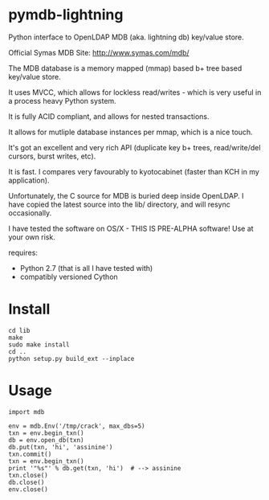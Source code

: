 pymdb-lightning
===============

Python interface to OpenLDAP MDB (aka. lightning db) key/value store.

Official Symas MDB Site:  http://www.symas.com/mdb/

The MDB database is a memory mapped (mmap) based b+ tree based key/value store.

It uses MVCC, which allows for lockless read/writes - which is very useful in a process heavy Python system.

It is fully ACID compliant, and allows for nested transactions.

It allows for mutliple database instances per mmap, which is a nice touch.

It's got an excellent and very rich API (duplicate key b+ trees, read/write/del cursors, burst writes, etc).

It is fast.  I compares very favourably to kyotocabinet (faster than KCH in my application).

Unfortunately, the C source for MDB is buried deep inside OpenLDAP.  I have copied the latest source into the lib/ directory, and will resync occasionally.

I have tested the software on OS/X - THIS IS PRE-ALPHA software!  Use at your own risk.

requires:
 - Python 2.7 (that is all I have tested with)
 - compatibly versioned Cython

Install
=======

    cd lib
    make
    sudo make install
    cd ..
    python setup.py build_ext --inplace

Usage
=====

    import mdb

    env = mdb.Env('/tmp/crack', max_dbs=5)
    txn = env.begin_txn()
    db = env.open_db(txn)
    db.put(txn, 'hi', 'assinine')
    txn.commit()
    txn = env.begin_txn()
    print '"%s"' % db.get(txn, 'hi')  # --> assinine
    txn.close()
    db.close()
    env.close()



